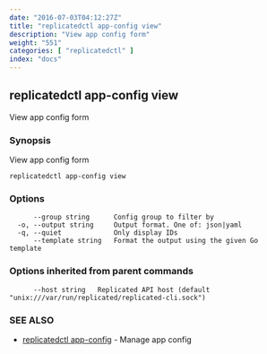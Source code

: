```yaml
---
date: "2016-07-03T04:12:27Z"
title: "replicatedctl app-config view"
description: "View app config form"
weight: "551"
categories: [ "replicatedctl" ]
index: "docs"
---
```


## replicatedctl app-config view

View app config form

### Synopsis


View app config form

```
replicatedctl app-config view
```

### Options

```
      --group string      Config group to filter by
  -o, --output string     Output format. One of: json|yaml
  -q, --quiet             Only display IDs
      --template string   Format the output using the given Go template
```

### Options inherited from parent commands

```
      --host string   Replicated API host (default "unix:///var/run/replicated/replicated-cli.sock")
```

### SEE ALSO
* [replicatedctl app-config](/docs/reference/replicatedctl/replicatedctl_app-config/)	 - Manage app config


